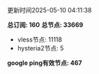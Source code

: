 更新时间2025-05-10 04:11:38

**总订阅: 160**
**总节点: 33669**
- vless节点: 11118
- hysteria2节点: 5

**google ping有效节点: 467**
